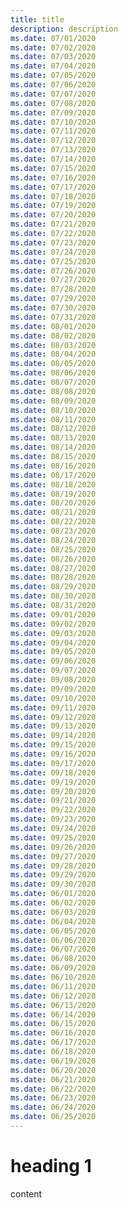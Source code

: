 ```yaml
---
title: title
description: description
ms.date: 07/01/2020
ms.date: 07/02/2020
ms.date: 07/03/2020
ms.date: 07/04/2020
ms.date: 07/05/2020
ms.date: 07/06/2020
ms.date: 07/07/2020
ms.date: 07/08/2020
ms.date: 07/09/2020
ms.date: 07/10/2020
ms.date: 07/11/2020
ms.date: 07/12/2020
ms.date: 07/13/2020
ms.date: 07/14/2020
ms.date: 07/15/2020
ms.date: 07/16/2020
ms.date: 07/17/2020
ms.date: 07/18/2020
ms.date: 07/19/2020
ms.date: 07/20/2020
ms.date: 07/21/2020
ms.date: 07/22/2020
ms.date: 07/23/2020
ms.date: 07/24/2020
ms.date: 07/25/2020
ms.date: 07/26/2020
ms.date: 07/27/2020
ms.date: 07/28/2020
ms.date: 07/29/2020
ms.date: 07/30/2020
ms.date: 07/31/2020
ms.date: 08/01/2020
ms.date: 08/02/2020
ms.date: 08/03/2020
ms.date: 08/04/2020
ms.date: 08/05/2020
ms.date: 08/06/2020
ms.date: 08/07/2020
ms.date: 08/08/2020
ms.date: 08/09/2020
ms.date: 08/10/2020
ms.date: 08/11/2020
ms.date: 08/12/2020
ms.date: 08/13/2020
ms.date: 08/14/2020
ms.date: 08/15/2020
ms.date: 08/16/2020
ms.date: 08/17/2020
ms.date: 08/18/2020
ms.date: 08/19/2020
ms.date: 08/20/2020
ms.date: 08/21/2020
ms.date: 08/22/2020
ms.date: 08/23/2020
ms.date: 08/24/2020
ms.date: 08/25/2020
ms.date: 08/26/2020
ms.date: 08/27/2020
ms.date: 08/28/2020
ms.date: 08/29/2020
ms.date: 08/30/2020
ms.date: 08/31/2020
ms.date: 09/01/2020
ms.date: 09/02/2020
ms.date: 09/03/2020
ms.date: 09/04/2020
ms.date: 09/05/2020
ms.date: 09/06/2020
ms.date: 09/07/2020
ms.date: 09/08/2020
ms.date: 09/09/2020
ms.date: 09/10/2020
ms.date: 09/11/2020
ms.date: 09/12/2020
ms.date: 09/13/2020
ms.date: 09/14/2020
ms.date: 09/15/2020
ms.date: 09/16/2020
ms.date: 09/17/2020
ms.date: 09/18/2020
ms.date: 09/19/2020
ms.date: 09/20/2020
ms.date: 09/21/2020
ms.date: 09/22/2020
ms.date: 09/23/2020
ms.date: 09/24/2020
ms.date: 09/25/2020
ms.date: 09/26/2020
ms.date: 09/27/2020
ms.date: 09/28/2020
ms.date: 09/29/2020
ms.date: 09/30/2020
ms.date: 06/01/2020
ms.date: 06/02/2020
ms.date: 06/03/2020
ms.date: 06/04/2020
ms.date: 06/05/2020
ms.date: 06/06/2020
ms.date: 06/07/2020
ms.date: 06/08/2020
ms.date: 06/09/2020
ms.date: 06/10/2020
ms.date: 06/11/2020
ms.date: 06/12/2020
ms.date: 06/13/2020
ms.date: 06/14/2020
ms.date: 06/15/2020
ms.date: 06/16/2020
ms.date: 06/17/2020
ms.date: 06/18/2020
ms.date: 06/19/2020
ms.date: 06/20/2020
ms.date: 06/21/2020
ms.date: 06/22/2020
ms.date: 06/23/2020
ms.date: 06/24/2020
ms.date: 06/25/2020
---
```


# heading 1
content
